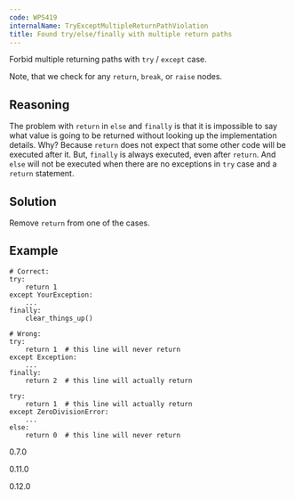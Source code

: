 ```yaml
---
code: WPS419
internalName: TryExceptMultipleReturnPathViolation
title: Found try/else/finally with multiple return paths
---
```


Forbid multiple returning paths with `try` / `except` case.

Note, that we check for any `return`, `break`, or `raise` nodes.

## Reasoning
The problem with `return` in `else` and `finally` is that it is
impossible to say what value is going to be returned without looking
up the implementation details. Why? Because `return` does not expect
that some other code will be executed after it. But, `finally` is
always executed, even after `return`. And `else` will not be
executed when there are no exceptions in `try` case and a `return`
statement.

## Solution
Remove `return` from one of the cases.

## Example

    # Correct:
    try:
        return 1
    except YourException:
        ...
    finally:
        clear_things_up()
    
    # Wrong:
    try:
        return 1  # this line will never return
    except Exception:
        ...
    finally:
        return 2  # this line will actually return
    
    try:
        return 1  # this line will actually return
    except ZeroDivisionError:
        ...
    else:
        return 0  # this line will never return

<div class="versionadded">

0.7.0

</div>

<div class="versionchanged">

0.11.0

</div>

<div class="versionchanged">

0.12.0

</div>